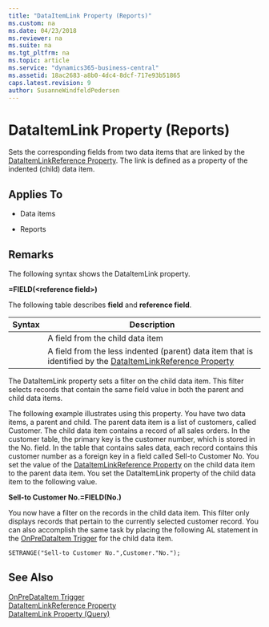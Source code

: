```yaml
---
title: "DataItemLink Property (Reports)"
ms.custom: na
ms.date: 04/23/2018
ms.reviewer: na
ms.suite: na
ms.tgt_pltfrm: na
ms.topic: article
ms.service: "dynamics365-business-central"
ms.assetid: 18ac2683-a8b0-4dc4-8dcf-717e93b51865
caps.latest.revision: 9
author: SusanneWindfeldPedersen
---
```


# DataItemLink Property (Reports)
Sets the corresponding fields from two data items that are linked by the [DataItemLinkReference Property](devenv-dataitemlink-reference-property.md). The link is defined as a property of the indented (child) data item.  
  
## Applies To  
  
-   Data items  
  
-   Reports  
  
## Remarks  
 The following syntax shows the DataItemLink property.  
  
 **<field>=FIELD\(\<reference field>)**  
  
 The following table describes **field** and **reference field**.  
  
|Syntax|Description|  
|------------|-----------------|  
|<field>|A field from the child data item|  
|<reference field>|A field from the less indented (parent) data item that is identified by the [DataItemLinkReference Property](devenv-dataitemlink-reference-property.md)|  
  
 The DataItemLink property sets a filter on the child data item. This filter selects records that contain the same field value in both the parent and child data items. 
  
 The following example illustrates using this property. You have two data items, a parent and child. The parent data item is a list of customers, called Customer. The child data item contains a record of all sales orders. In the customer table, the primary key is the customer number, which is stored in the No. field. In the table that contains sales data, each record contains this customer number as a foreign key in a field called Sell-to Customer No. You set the value of the [DataItemLinkReference Property](devenv-dataitemlink-reference-property.md) on the child data item to the parent data item. You set the DataItemLink property of the child data item to the following value.  
  
 **Sell-to Customer No.=FIELD(No.)**  
  
 You now have a filter on the records in the child data item. This filter only displays records that pertain to the currently selected customer record. You can also accomplish the same task by placing the following AL statement in the [OnPreDataItem Trigger](../triggers/devenv-onpredataitem-trigger.md) for the child data item.  
  
```  
SETRANGE("Sell-to Customer No.",Customer."No.");  
```  
  
## See Also  
[OnPreDataItem Trigger](../triggers/devenv-onpredataitem-trigger.md)   
[DataItemLinkReference Property](devenv-dataitemlink-reference-property.md)   
[DataItemLink Property (Query)](devenv-dataitemlink-query-property.md)